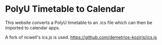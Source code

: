 # PolyU Timetable to Calendar
 
This website converts a PolyU timetable to an .ics file which can then be imported to calendar apps.

A fork of ncwell's ics.js is used.
https://github.com/demetrios-koziris/ics.js